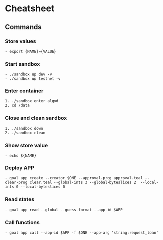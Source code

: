 # Cheatsheet

## Commands
### Store values
    - export {NAME}={VALUE}
### Start sandbox
    - ./sandbox up dev -v
    - ./sandbox up testnet -v
### Enter container
    1. ./sandbox enter algod
    2. cd /data
### Close and clean sandbox
    1. ./sandbox down
    2. ./sandbox clean
### Show store value
    - echo ${NAME}
### Deploy APP
    - goal app create --creator $ONE --approval-prog approval.teal --clear-prog clear.teal --global-ints 3 --global-byteslices 2  --local-ints 0 --local-byteslices 0
### Read states
    - goal app read --global --guess-format --app-id $APP
### Call functions
    - goal app call --app-id $APP -f $ONE --app-arg 'string:request_loan'